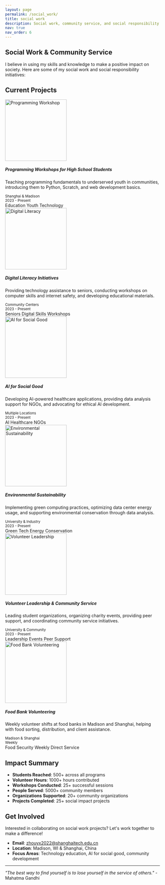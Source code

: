 ```yaml
---
layout: page
permalink: /social_work/
title: social work
description: Social work, community service, and social responsibility initiatives.
nav: true
nav_order: 6
---
```


## Social Work & Community Service

I believe in using my skills and knowledge to make a positive impact on society. Here are some of my social work and social responsibility initiatives:

## Current Projects

<div class="row">
  <div class="col-12 mt-4">
    <div class="card" style="cursor: pointer;" onclick="window.location.href='/social_work/programming-workshops/'">
      <div class="row no-gutters">
        <div class="col-md-4">
          <img src="/assets/img/social_work/coding_workshop.jpg" class="card-img" alt="Programming Workshop" style="height: 200px; object-fit: cover;">
        </div>
        <div class="col-md-8">
          <div class="card-body">
            <h5 class="card-title">Programming Workshops for High School Students</h5>
            <p class="card-text">Teaching programming fundamentals to underserved youth in communities, introducing them to Python, Scratch, and web development basics.</p>
            <div class="row">
              <div class="col-md-6">
                <small class="text-muted">
                  <i class="fas fa-map-marker-alt"></i> Shanghai & Madison
                </small>
              </div>
              <div class="col-md-6">
                <small class="text-muted">
                  <i class="fas fa-calendar-alt"></i> 2023 - Present
                </small>
              </div>
            </div>
            <div class="mt-2">
              <span class="badge badge-primary">Education</span>
              <span class="badge badge-info">Youth</span>
              <span class="badge badge-success">Technology</span>
            </div>
          </div>
        </div>
      </div>
    </div>
  </div>
</div>

<div class="row">
  <div class="col-12 mt-4">
    <div class="card" style="cursor: pointer;" onclick="window.location.href='/social_work/digital-literacy/'">
      <div class="row no-gutters">
        <div class="col-md-4">
          <img src="/assets/img/social_work/digital_literacy.jpg" class="card-img" alt="Digital Literacy" style="height: 200px; object-fit: cover;">
        </div>
        <div class="col-md-8">
          <div class="card-body">
            <h5 class="card-title">Digital Literacy Initiatives</h5>
            <p class="card-text">Providing technology assistance to seniors, conducting workshops on computer skills and internet safety, and developing educational materials.</p>
            <div class="row">
              <div class="col-md-6">
                <small class="text-muted">
                  <i class="fas fa-map-marker-alt"></i> Community Centers
                </small>
              </div>
              <div class="col-md-6">
                <small class="text-muted">
                  <i class="fas fa-calendar-alt"></i> 2023 - Present
                </small>
              </div>
            </div>
            <div class="mt-2">
              <span class="badge badge-primary">Seniors</span>
              <span class="badge badge-info">Digital Skills</span>
              <span class="badge badge-warning">Workshops</span>
            </div>
          </div>
        </div>
      </div>
    </div>
  </div>
</div>

<div class="row">
  <div class="col-12 mt-4">
    <div class="card" style="cursor: pointer;" onclick="window.location.href='/social_work/ai-social-good/'">
      <div class="row no-gutters">
        <div class="col-md-4">
          <img src="/assets/img/social_work/ai_social_good.jpg" class="card-img" alt="AI for Social Good" style="height: 200px; object-fit: cover;">
        </div>
        <div class="col-md-8">
          <div class="card-body">
            <h5 class="card-title">AI for Social Good</h5>
            <p class="card-text">Developing AI-powered healthcare applications, providing data analysis support for NGOs, and advocating for ethical AI development.</p>
            <div class="row">
              <div class="col-md-6">
                <small class="text-muted">
                  <i class="fas fa-map-marker-alt"></i> Multiple Locations
                </small>
              </div>
              <div class="col-md-6">
                <small class="text-muted">
                  <i class="fas fa-calendar-alt"></i> 2023 - Present
                </small>
              </div>
            </div>
            <div class="mt-2">
              <span class="badge badge-primary">AI</span>
              <span class="badge badge-info">Healthcare</span>
              <span class="badge badge-success">NGOs</span>
            </div>
          </div>
        </div>
      </div>
    </div>
  </div>
</div>

<div class="row">
  <div class="col-12 mt-4">
    <div class="card" style="cursor: pointer;" onclick="window.location.href='/social_work/environmental-sustainability/'">
      <div class="row no-gutters">
        <div class="col-md-4">
          <img src="/assets/img/social_work/environmental.jpg" class="card-img" alt="Environmental Sustainability" style="height: 200px; object-fit: cover;">
        </div>
        <div class="col-md-8">
          <div class="card-body">
            <h5 class="card-title">Environmental Sustainability</h5>
            <p class="card-text">Implementing green computing practices, optimizing data center energy usage, and supporting environmental conservation through data analysis.</p>
            <div class="row">
              <div class="col-md-6">
                <small class="text-muted">
                  <i class="fas fa-map-marker-alt"></i> University & Industry
                </small>
              </div>
              <div class="col-md-6">
                <small class="text-muted">
                  <i class="fas fa-calendar-alt"></i> 2023 - Present
                </small>
              </div>
            </div>
            <div class="mt-2">
              <span class="badge badge-primary">Green Tech</span>
              <span class="badge badge-info">Energy</span>
              <span class="badge badge-success">Conservation</span>
            </div>
          </div>
        </div>
      </div>
    </div>
  </div>
</div>

<div class="row">
  <div class="col-12 mt-4">
    <div class="card" style="cursor: pointer;" onclick="window.location.href='/social_work/volunteer-leadership/'">
      <div class="row no-gutters">
        <div class="col-md-4">
          <img src="/assets/img/social_work/volunteer_leadership.jpg" class="card-img" alt="Volunteer Leadership" style="height: 200px; object-fit: cover;">
        </div>
        <div class="col-md-8">
          <div class="card-body">
            <h5 class="card-title">Volunteer Leadership & Community Service</h5>
            <p class="card-text">Leading student organizations, organizing charity events, providing peer support, and coordinating community service initiatives.</p>
            <div class="row">
              <div class="col-md-6">
                <small class="text-muted">
                  <i class="fas fa-map-marker-alt"></i> University & Community
                </small>
              </div>
              <div class="col-md-6">
                <small class="text-muted">
                  <i class="fas fa-calendar-alt"></i> 2023 - Present
                </small>
              </div>
            </div>
            <div class="mt-2">
              <span class="badge badge-primary">Leadership</span>
              <span class="badge badge-info">Events</span>
              <span class="badge badge-warning">Peer Support</span>
            </div>
          </div>
        </div>
      </div>
    </div>
  </div>
</div>

<div class="row">
  <div class="col-12 mt-4">
    <div class="card" style="cursor: pointer;" onclick="window.location.href='/social_work/food-bank-volunteering/'">
      <div class="row no-gutters">
        <div class="col-md-4">
          <img src="/assets/img/social_work/food_bank.jpg" class="card-img" alt="Food Bank Volunteering" style="height: 200px; object-fit: cover;">
        </div>
        <div class="col-md-8">
          <div class="card-body">
            <h5 class="card-title">Food Bank Volunteering</h5>
            <p class="card-text">Weekly volunteer shifts at food banks in Madison and Shanghai, helping with food sorting, distribution, and client assistance.</p>
            <div class="row">
              <div class="col-md-6">
                <small class="text-muted">
                  <i class="fas fa-map-marker-alt"></i> Madison & Shanghai
                </small>
              </div>
              <div class="col-md-6">
                <small class="text-muted">
                  <i class="fas fa-calendar-alt"></i> Weekly
                </small>
              </div>
            </div>
            <div class="mt-2">
              <span class="badge badge-primary">Food Security</span>
              <span class="badge badge-info">Weekly</span>
              <span class="badge badge-success">Direct Service</span>
            </div>
          </div>
        </div>
      </div>
    </div>
  </div>
</div>

## Impact Summary

- **Students Reached**: 500+ across all programs
- **Volunteer Hours**: 1000+ hours contributed
- **Workshops Conducted**: 25+ successful sessions
- **People Served**: 5000+ community members
- **Organizations Supported**: 20+ community organizations
- **Projects Completed**: 25+ social impact projects

## Get Involved

Interested in collaborating on social work projects? Let's work together to make a difference!

- **Email**: zhouyx2022@shanghaitech.edu.cn
- **Location**: Madison, WI & Shanghai, China
- **Focus Areas**: Technology education, AI for social good, community development

---

*"The best way to find yourself is to lose yourself in the service of others."* - Mahatma Gandhi 